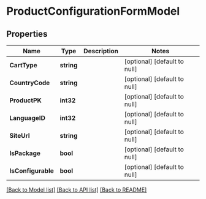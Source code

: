 # ProductConfigurationFormModel

## Properties
Name | Type | Description | Notes
------------ | ------------- | ------------- | -------------
**CartType** | **string** |  | [optional] [default to null]
**CountryCode** | **string** |  | [optional] [default to null]
**ProductPK** | **int32** |  | [optional] [default to null]
**LanguageID** | **int32** |  | [optional] [default to null]
**SiteUrl** | **string** |  | [optional] [default to null]
**IsPackage** | **bool** |  | [optional] [default to null]
**IsConfigurable** | **bool** |  | [optional] [default to null]

[[Back to Model list]](../README.md#documentation-for-models) [[Back to API list]](../README.md#documentation-for-api-endpoints) [[Back to README]](../README.md)


